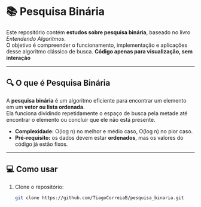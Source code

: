# 📚 Pesquisa Binária

Este repositório contém **estudos sobre pesquisa binária**, baseado no livro *Entendendo Algoritmos*.  
O objetivo é compreender o funcionamento, implementação e aplicações desse algoritmo clássico de busca.
**Código apenas para visualização, sem interação**

---

## 🔍 O que é Pesquisa Binária

A **pesquisa binária** é um algoritmo eficiente para encontrar um elemento em um **vetor ou lista ordenada**.  
Ela funciona dividindo repetidamente o espaço de busca pela metade até encontrar o elemento ou concluir que ele não está presente.

- **Complexidade:** O(log n) no melhor e médio caso, O(log n) no pior caso.
- **Pré-requisito:** os dados devem estar **ordenados**, mas os valores do código já estão fixos.

---

## 💻 Como usar

1. Clone o repositório:
   ```bash
   git clone https://github.com/TiagoCorreiaB/pesquisa_binaria.git
